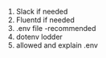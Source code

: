 1) Slack if needed
2) Fluentd if needed
3) .env file -recommended
4) dotenv lodder
5) allowed and explain .env